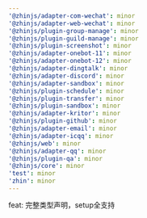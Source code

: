 ```yaml
---
'@zhinjs/adapter-com-wechat': minor
'@zhinjs/adapter-web-wechat': minor
'@zhinjs/plugin-group-manage': minor
'@zhinjs/plugin-guild-manage': minor
'@zhinjs/plugin-screenshot': minor
'@zhinjs/adapter-onebot-11': minor
'@zhinjs/adapter-onebot-12': minor
'@zhinjs/adapter-dingtalk': minor
'@zhinjs/adapter-discord': minor
'@zhinjs/adapter-sandbox': minor
'@zhinjs/plugin-schedule': minor
'@zhinjs/plugin-transfer': minor
'@zhinjs/plugin-sandbox': minor
'@zhinjs/adapter-kritor': minor
'@zhinjs/plugin-github': minor
'@zhinjs/adapter-email': minor
'@zhinjs/adapter-icqq': minor
'@zhinjs/web': minor
'@zhinjs/adapter-qq': minor
'@zhinjs/plugin-qa': minor
'@zhinjs/core': minor
'test': minor
'zhin': minor
---
```


feat: 完整类型声明，setup全支持

